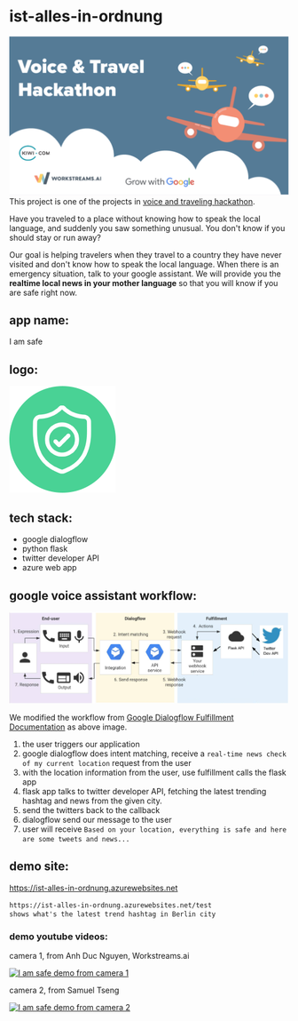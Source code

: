 # ist-alles-in-ordnung

![hackathon banner](pictures/hackathon-banner.png?raw=true "hackathon banner")
This project is one of the projects in [voice and traveling hackathon](https://www.workstreams.ai/voice-travel-google-hackathon-berlin-september-27-28.html).

Have you traveled to a place without knowing how to speak the local language, and suddenly you saw something unusual. You don't know if you should stay or run away?

Our goal is helping travelers when they travel to a country they have never visited and don't know how to speak the local language. When there is an emergency situation, talk to your google assistant. We will provide you the **realtime local news in your mother language** so that you will know if you are safe right now.

## app name: 
I am safe

## logo:
![Team Logo](pictures/team-logo.png?raw=true "Team Logo")

## tech stack:
- google dialogflow 
- python flask 
- twitter developer API
- azure web app

## google voice assistant workflow: 
![google voice assistant workflow](pictures/voice-assistant-workflow.png?raw=true "voice assistant workflow")

We modified the workflow from [Google Dialogflow Fulfillment Documentation](https://cloud.google.com/dialogflow/docs/fulfillment-overview) as above image.

1. the user triggers our application
2. google dialogflow does intent matching, receive a `real-time news check of my current location` request from the user
3. with the location information from the user, use fulfillment calls the flask app
4. flask app talks to twitter developer API, fetching the latest trending hashtag and news from the given city.
5. send the twitters back to the callback
6. dialogflow send our message to the user
7. user will receive `Based on your location, everything is safe and here are some tweets and news...`

## demo site:
https://ist-alles-in-ordnung.azurewebsites.net

```
https://ist-alles-in-ordnung.azurewebsites.net/test
shows what's the latest trend hashtag in Berlin city
```

### demo youtube videos:

camera 1, from Anh Duc Nguyen, Workstreams.ai

[![I am safe demo from camera 1](https://img.youtube.com/vi/QFmGyPBsgXc/0.jpg)](https://www.youtube.com/watch?v=QFmGyPBsgXc)

camera 2, from Samuel Tseng

[![I am safe demo from camera 2](https://img.youtube.com/vi/QFmGyPBsgXc/0.jpg)](https://www.youtube.com/watch?v=QFmGyPBsgXc)